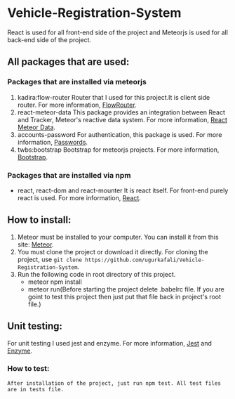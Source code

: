 # Vehicle-Registration-System

React is used for all front-end side of the project and Meteorjs is used for all back-end side of the project.


## All packages that are used:
  
  ### Packages that are installed via meteorjs
  1. kadira:flow-router
    Router that I used for this project.It is client side router. For more information, [FlowRouter](https://github.com/kadirahq/flow-router).
  2. react-meteor-data
    This package provides an integration between React and Tracker, Meteor's reactive data system. For more information, [React Meteor Data](https://atmospherejs.com/meteor/react-meteor-data).
  3. accounts-password
    For authentication, this package is used. For more information, [Passwords](https://docs.meteor.com/api/passwords.html).
  4. twbs:bootstrap
    Bootstrap for meteorjs projects. For more information, [Bootstrap](https://atmospherejs.com/twbs/bootstrap).
    
  ### Packages that are installed via npm
  - react, react-dom and react-mounter
    It is react itself. For front-end purely react is used. For more information, [React](https://www.npmjs.com/package/react).
    
    
## How to install:
  1. Meteor must be installed to your computer. You can install it from this site: [Meteor](https://www.meteor.com/).
  2. You must clone the project or download it directly. For cloning the project, use `git clone https://github.com/ugurkafali/Vehicle-Registration-System`.
  3. Run the following code in root directory of this project.
     - meteor npm install
     - meteor run(Before starting the project delete .babelrc file. If you are goint to test this project then just put that file back in project's root file.)
     
## Unit testing:
  For unit testing I used jest and enzyme. For more information, [Jest](https://facebook.github.io/jest/) and [Enzyme](http://airbnb.io/enzyme/index.html).
  ### How to test:
    After installation of the project, just run npm test. All test files are in tests file.
